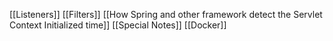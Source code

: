 [[Listeners]] 
[[Filters]]
[[How Spring and other framework detect the Servlet Context Initialized time]]
[[Special Notes]]
[[Docker]]

